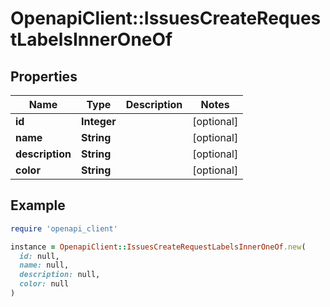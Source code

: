 # OpenapiClient::IssuesCreateRequestLabelsInnerOneOf

## Properties

| Name | Type | Description | Notes |
| ---- | ---- | ----------- | ----- |
| **id** | **Integer** |  | [optional] |
| **name** | **String** |  | [optional] |
| **description** | **String** |  | [optional] |
| **color** | **String** |  | [optional] |

## Example

```ruby
require 'openapi_client'

instance = OpenapiClient::IssuesCreateRequestLabelsInnerOneOf.new(
  id: null,
  name: null,
  description: null,
  color: null
)
```

